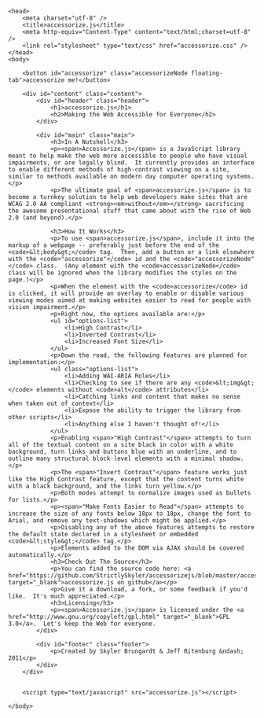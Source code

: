 <!doctype html>
<!--[if lt ie 7]><html lang="en" class="ie ie6 ielte9 ielte8 ielte7 ielte6"> <![endif]-->
<!--[if ie 7]> <html lang="en" class="ie ie7 ielte9 ielte8 ielte7"> <![endif]-->
<!--[if ie 8]> <html lang="en" class="ie ie8 ielte9 ielte8"> <![endif]-->
<!--[if ie 9]> <html lang="en" class="ie ie9 ielte9"> <![endif]-->
<!--[if gt ie 9]> <html lang="en" class="ie"> <![endif]-->
<!--[if !ie]><!--> <html lang="en"> <!--<![endif]-->
	<head>
		<meta charset="utf-8" />
		<title>accessorize.js</title>
		<meta http-equiv="Content-Type" content="text/html;charset=utf-8" />
		<link rel="stylesheet" type="text/css" href="accessorize.css" />
	</head>
	<body>

		<button id="accessorize" class="accessorizeNode floating-tab">accessorize me!</button>

		<div id="content" class="content">
			<div id="header" class="header">
				<h1>accessorize.js</h1>
				<h2>Making the Web Accessible for Everyone</h2>
			</div>

			<div id="main" class="main">
				<h3>In A Nutshell</h3>
				<p><span>Accessorize.js</span> is a JavaScript library meant to help make the web more accessible to people who have visual impairments, or are legally blind.  It currently provides an interface to enable different methods of high-contrast viewing on a site, similar to methods available on modern day computer operating systems.</p>
				<p>The ultimate goal of <span>accessorize.js</span> is to become a turnkey solution to help web developers make sites that are WCAG 2.0 AA compliant <strong><em>without</em></strong> sacrificing the awesome presentational stuff that came about with the rise of Web 2.0 (and beyond).</p>

				<h3>How It Works</h3>
				<p>To use <span>accessorize.js</span>, include it into the markup of a webpage -- preferably just before the end of the <code>&lt;body&gt;</code> tag.  Then, add a button or a link elsewhere with the <code>"accessorize"</code> id and the <code>"accessorizeNode"</code> class.  (Any element with the <code>accessorizeNode</code> class will be ignored when the library modifies the styles on the page.)</p>
				<p>When the element with the <code>accessorize</code> id is clicked, it will provide an overlay to enable or disable various viewing modes aimed at making websites easier to read for people with vision impairment.</p>
				<p>Right now, the options available are:</p>
				<ul id="options-list">
					<li>High Contrast</li>
					<li>Inverted Contrast</li>
					<li>Increased Font Size</li>
				</ul>
				<p>Down the road, the following features are planned for implementation:</p>
				<ul class="options-list">
					<li>Adding WAI-ARIA Roles</li>
					<li>Checking to see if there are any <code>&lt;img&gt;</code> elements without <code>alt</code> attributes</li>
					<li>Catching links and content that makes no sense when taken out of context</li>
					<li>Expose the ability to trigger the library from other scripts</li>
					<li>Anything else I haven't thought of!</li>
				</ul>
				<p>Enabling <span>"High Contrast"</span> attempts to turn all of the textual content on a site black in color with a white background, turn links and buttons blue with an underline, and to outline many structural block-level elements with a minimal shadow.</p>
				<p>The <span>"Invert Contrast"</span> feature works just like the High Contrast feature, except that the content turns white with a black background, and the links turn yellow.</p>
				<p>Both modes attempt to normalize images used as bullets for lists.</p>
				<p><span>"Make Fonts Easier to Read"</span> attempts to increase the size of any fonts below 18px to 18px, change the font to Arial, and remove any text-shadows which might be applied.</p>
				<p>Disabling any of the above features attempts to restore the default state declared in a stylesheet or embedded <code>&lt;style&gt;</code> tag.</p>
				<p>Elements added to the DOM via AJAX should be covered automatically.</p>
				<h3>Check Out The Source</h3>
				<p>You can find the source code here: <a href="https://github.com/StrictlySkyler/accessorizejs/blob/master/accessorize.js" target="_blank">accessorize.js on github</a></p>
				<p>Give it a download, a fork, or some feedback if you'd like.  It's much appreciated.</p>
				<h3>Licensing</h3>
				<p><span>Accessorize.js</span> is licensed under the <a href="http://www.gnu.org/copyleft/gpl.html" target="_blank">GPL 3.0</a>.  Let's keep the Web for everyone.
			</div>

			<div id="footer" class="footer">
				<p>Created by Skyler Brungardt & Jeff Ritenburg &ndash; 2011</p>
			</div>
		</div>


		<script type="text/javascript" src="accessorize.js"></script>

	</body>
</html>
